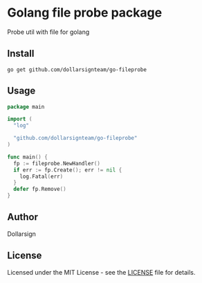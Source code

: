 # Golang file probe package

Probe util with file for golang

## Install

```shell
go get github.com/dollarsignteam/go-fileprobe
```

## Usage

```go
package main

import (
  "log"

  "github.com/dollarsignteam/go-fileprobe"
)

func main() {
  fp := fileprobe.NewHandler()
  if err := fp.Create(); err != nil {
    log.Fatal(err)
  }
  defer fp.Remove()
}
```

## Author

Dollarsign

## License

Licensed under the MIT License - see the [LICENSE][1] file for details.

[1]: https://github.com/dollarsignteam/go-fileprobe/blob/main/LICENSE
